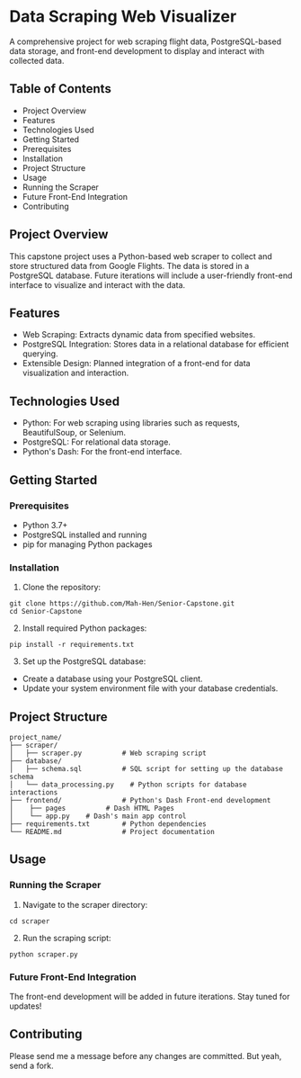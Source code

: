# Data Scraping Web Visualizer

A comprehensive project for web scraping flight data, PostgreSQL-based data storage, and front-end development to display and interact with collected data.

## Table of Contents

- Project Overview
- Features
- Technologies Used
- Getting Started
- Prerequisites
- Installation
- Project Structure
- Usage
- Running the Scraper
- Future Front-End Integration
- Contributing


## Project Overview

This capstone project uses a Python-based web scraper to collect and store structured data from Google Flights. The data is stored in a PostgreSQL database. Future iterations will include a user-friendly front-end interface to visualize and interact with the data.

## Features

- Web Scraping: Extracts dynamic data from specified websites.
- PostgreSQL Integration: Stores data in a relational database for efficient querying.
- Extensible Design: Planned integration of a front-end for data visualization and interaction.

## Technologies Used

- Python: For web scraping using libraries such as requests, BeautifulSoup, or Selenium.
- PostgreSQL: For relational data storage.
- Python's Dash: For the front-end interface.

## Getting Started

### Prerequisites

- Python 3.7+
- PostgreSQL installed and running
- pip for managing Python packages

### Installation

1. Clone the repository:

```
git clone https://github.com/Mah-Hen/Senior-Capstone.git
cd Senior-Capstone
```

2. Install required Python packages:

```
pip install -r requirements.txt
```

3. Set up the PostgreSQL database:

- Create a database using your PostgreSQL client.
- Update your system environment file with your database credentials.

## Project Structure

```
project_name/
├── scraper/
│   ├── scraper.py          # Web scraping script
├── database/
│   ├── schema.sql          # SQL script for setting up the database schema
│   └── data_processing.py    # Python scripts for database interactions
├── frontend/               # Python's Dash Front-end development
│    ├── pages          # Dash HTML Pages
│    └── app.py    # Dash's main app control
├── requirements.txt        # Python dependencies
└── README.md               # Project documentation
```

## Usage

### Running the Scraper

1. Navigate to the scraper directory:

```
cd scraper
```

2. Run the scraping script:

```
python scraper.py
```


### Future Front-End Integration

The front-end development will be added in future iterations. Stay tuned for updates!

## Contributing

Please send me a message before any changes are committed. But yeah, send a fork.
